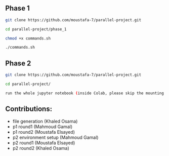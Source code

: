 
## Phase 1

```bash
git clone https://github.com/moustafa-7/parallel-project.git
```


``` bash
cd parallel-project/phase_1
```

``` bash
chmod +x commands.sh
```

``` bash
./commands.sh
```

## Phase 2

```bash
git clone https://github.com/moustafa-7/parallel-project.git
```


``` bash
cd parallel-project/
```

``` bash
run the whole jupyter notebook (inside Colab, please skip the mounting of the drive cell)
```


## Contributions:
- file generation (Khaled Osama)
- p1 round1 (Mahmoud Gamal)
- p1 round2 (Moustafa Elsayed)
- p2 environment setup (Mahmoud Gamal)
- p2 round1 (Moustafa Elsayed)
- p2 round2 (Khaled Osama)
